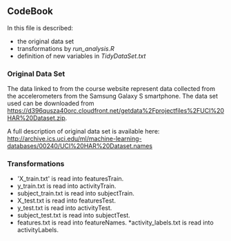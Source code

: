 ## CodeBook
In this file is described:
* the original data set
* transformations by *run_analysis.R*
* definition of new variables in *TidyDataSet.txt*

### Original Data Set
The data linked to from the course website represent data collected from the accelerometers from the Samsung Galaxy S smartphone. The data set used can be downloaded from https://d396qusza40orc.cloudfront.net/getdata%2Fprojectfiles%2FUCI%20HAR%20Dataset.zip.

A full description of original data set is available here:
<http://archive.ics.uci.edu/ml/machine-learning-databases/00240/UCI%20HAR%20Dataset.names>

### Transformations
* 'X_train.txt' is read into featuresTrain.
* y_train.txt is read into activityTrain.
* subject_train.txt is read into subjectTrain.
* X_test.txt is read into featuresTest.
* y_test.txt is read into activityTest.
* subject_test.txt is read into subjectTest.
* features.txt is read into featureNames.
*activity_labels.txt is read into activityLabels.
